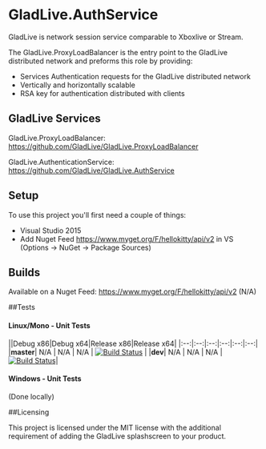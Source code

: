 # GladLive.AuthService

GladLive is network session service comparable to Xboxlive or Stream. 

The GladLive.ProxyLoadBalancer is the entry point to the GladLive distributed network and preforms this role by providing:
  - Services Authentication requests for the GladLive distributed network
  - Vertically and horizontally scalable
  - RSA key for authentication distributed with clients

## GladLive Services

GladLive.ProxyLoadBalancer: https://github.com/GladLive/GladLive.ProxyLoadBalancer

GladLive.AuthenticationService: https://github.com/GladLive/GladLive.AuthService

## Setup

To use this project you'll first need a couple of things:
  - Visual Studio 2015
  - Add Nuget Feed https://www.myget.org/F/hellokitty/api/v2 in VS (Options -> NuGet -> Package Sources)

## Builds

Available on a Nuget Feed: https://www.myget.org/F/hellokitty/api/v2 (N/A)

##Tests

#### Linux/Mono - Unit Tests
||Debug x86|Debug x64|Release x86|Release x64|
|:--:|:--:|:--:|:--:|:--:|:--:|
|**master**| N/A | N/A | N/A | [![Build Status](https://travis-ci.org/GladLive/GladLive.AuthService.svg?branch=master)](https://travis-ci.org/HelloKitty/GladLive/GladLive.AuthService) |
|**dev**| N/A | N/A | N/A | [![Build Status](https://travis-ci.org/GladLive/GladLive.AuthService.svg?branch=dev)](https://travis-ci.org/GladLive/GladLive.AuthService)|

#### Windows - Unit Tests

(Done locally)

##Licensing

This project is licensed under the MIT license with the additional requirement of adding the GladLive splashscreen to your product.
